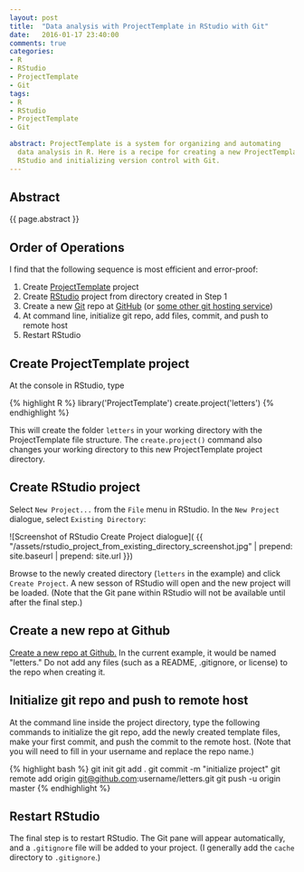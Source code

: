 ```yaml
---
layout: post
title:  "Data analysis with ProjectTemplate in RStudio with Git"
date:   2016-01-17 23:40:00
comments: true
categories: 
- R
- RStudio
- ProjectTemplate
- Git
tags:
- R
- RStudio
- ProjectTemplate
- Git

abstract: ProjectTemplate is a system for organizing and automating
  data analysis in R. Here is a recipe for creating a new ProjectTemplate project in 
  RStudio and initializing version control with Git.
---
```

## Abstract

{{ page.abstract }}

## Order of Operations

I find that the following sequence is most efficient and error-proof:

1. Create [ProjectTemplate][projecttemplate] project
2. Create [RStudio][rstudio] project from directory created in Step 1
3. Create a new [Git][git] repo at [GitHub][github] (or [some other git hosting service][githosts])
4. At command line, initialize git repo, add files, commit, and push to remote host
5. Restart RStudio

## Create ProjectTemplate project

At the console in RStudio, type

{% highlight R %}
library('ProjectTemplate')
create.project('letters')
{% endhighlight %}

This will create the folder `letters` in your working directory with the ProjectTemplate file 
structure. The `create.project()` command also changes your working directory to this new
ProjectTemplate project directory.

## Create RStudio project

Select `New Project...` from the `File` menu in RStudio. In the `New Project` dialogue, select
`Existing Directory`: 

![Screenshot of RStudio Create Project dialogue](
{{ "/assets/rstudio_project_from_existing_directory_screenshot.jpg" | prepend: site.baseurl | prepend: site.url }})

Browse to the newly created directory (`letters` in the example) and click `Create Project`.
A new sesson of RStudio will open and the new project will be loaded. (Note that the Git pane 
within RStudio will not be available until after the final step.)

## Create a new repo at Github

[Create a new repo at Github.][newgithub] In the current example, it would be named "letters." Do not add
any files (such as a README, .gitignore, or license) to the repo when creating it.

## Initialize git repo and push to remote host

At the command line inside the project directory, type the following commands to initialize the
git repo, add the newly created template files, make your first commit, and push the commit to
the remote host. (Note that you will need to fill in your username and replace the repo name.)

{% highlight bash %}
git init
git add .
git commit -m "initialize project"
git remote add origin git@github.com:username/letters.git
git push -u origin master
{% endhighlight %}

## Restart RStudio

The final step is to restart RStudio. The Git pane will appear automatically, and a `.gitignore`
file will be added to your project. (I generally add the `cache` directory to `.gitignore`.)

[projecttemplate]:      http://projecttemplate.net/index.html
[rstudio]:              https://www.rstudio.com
[git]:                  https://www.git-scm.com
[github]:               https://github.com
[githosts]:             http://www.git-tower.com/blog/git-hosting-services-compared/
[newgithub]:            https://github.com/new
